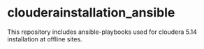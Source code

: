 # clouderainstallation_ansible
This repository includes ansible-playbooks used for cloudera 5.14 installation at offline sites. 
